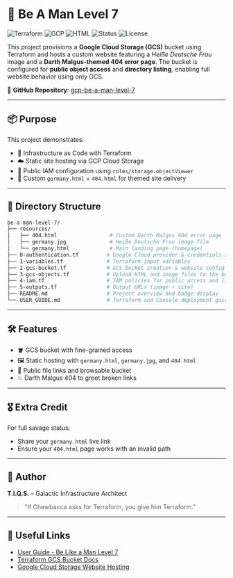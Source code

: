 # 🧠 Be A Man Level 7

![Terraform](https://img.shields.io/badge/IaC-Terraform-623CE4?logo=terraform&logoColor=white)
![GCP](https://img.shields.io/badge/Cloud-Google--Cloud-4285F4?logo=googlecloud&logoColor=white)
![HTML](https://img.shields.io/badge/Web-Static%20Site-E34F26?logo=html5&logoColor=white)
![Status](https://img.shields.io/badge/Status-Completed-brightgreen)
![License](https://img.shields.io/badge/License-MIT-blue.svg)

This project provisions a **Google Cloud Storage (GCS)** bucket using Terraform and hosts a custom website featuring a *Heiße Deutsche Frau* image and a **Darth Malgus-themed 404 error page**. The bucket is configured for **public object access** and **directory listing**, enabling full website behavior using only GCS.

🔗 **GitHub Repository**: [gcp-be-a-man-level-7](https://github.com/tiqsclass6/gcp-be-a-man-level-7/)

---

## 📦 Purpose

This project demonstrates:

- 🚀 Infrastructure as Code with Terraform  
- ☁️ Static site hosting via GCP Cloud Storage  
- 🔐 Public IAM configuration using `roles/storage.objectViewer`  
- 🧱 Custom `germany.html` + `404.html` for themed site delivery  

---

## 📁 Directory Structure

```bash
be-a-man-level-7/
├── resources/
│   ├── 404.html                 # Custom Darth Malgus 404 error page
│   ├── germany.jpg              # Heiße Deutsche Frau image file
│   └── germany.html             # Main landing page (homepage)
├── 0-authentication.tf         # Google Cloud provider & credentials setup
├── 1-variables.tf              # Terraform input variables
├── 2-gcs-bucket.tf             # GCS bucket creation & website config
├── 3-gcs-objects.tf            # Upload HTML and image files to the bucket
├── 4-iam.tf                    # IAM policies for public access and listing
├── 5-outputs.tf                # Output URLs (image + site)
├── README.md                   # Project overview and badge display
└── USER_GUIDE.md               # Terraform and Console deployment guide
```

---

## 🛠 Features

- 🪣 GCS bucket with fine-grained access
- 🖼 Static hosting with `germany.html`, `germany.jpg`, and `404.html`
- 🔗 Public file links and browsable bucket
- 💥 Darth Malgus 404 to greet broken links

---

## 🎖 Extra Credit

For full savage status:

- Share your `germany.html` live link
- Ensure your `404.html` page works with an invalid path

---

## 👤 Author

**T.I.Q.S.** – Galactic Infrastructure Architect

> "If Chewbacca asks for Terraform, you give him Terraform."

---

## 🔗 Useful Links

- [User Guide - Be Like a Man Level 7](https://github.com/tiqsclass6/gcp-be-a-man-level-7/blob/main/USER_GUIDE.md)
- [Terraform GCS Bucket Docs](https://registry.terraform.io/providers/hashicorp/google/latest/docs/resources/storage_bucket)
- [Google Cloud Storage Website Hosting](https://cloud.google.com/storage/docs/hosting-static-website)

